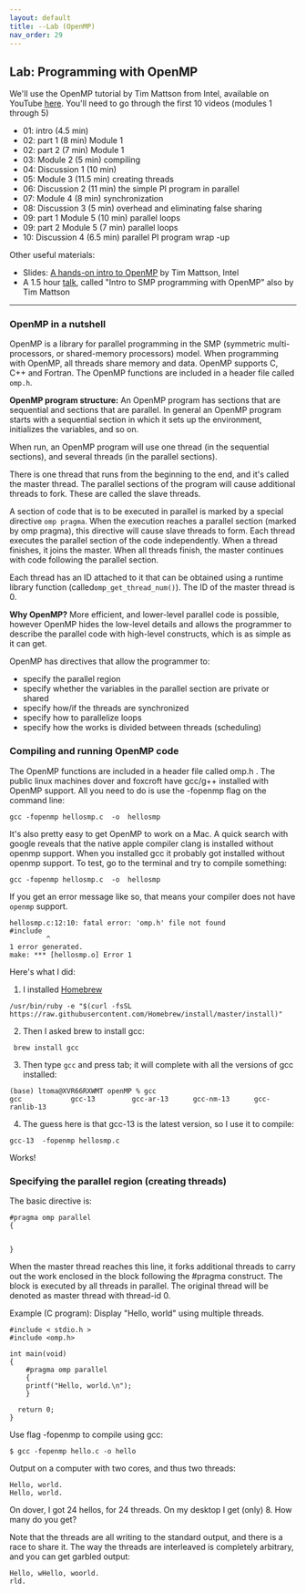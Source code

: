 ```yaml
---
layout: default 
title: --Lab (OpenMP)
nav_order: 29
---
```



## Lab: Programming with OpenMP 


We'll use the OpenMP  tutorial by Tim Mattson from Intel, available on YouTube [here](https://www.youtube.com/watch?v=6jFkNjhJ-Z4&list=PLLX-Q6B8xqZ8n8bwjGdzBJ25X2utwnoEG&index=3). You'll need to go through the first 10 videos (modules 1 through 5)

*  01: intro (4.5 min)
*  02: part 1 (8 min) Module 1
*  02: part 2 (7 min) Module 1
*  03: Module 2 (5 min) compiling
*  04: Discussion 1 (10 min)
*  05: Module 3 (11.5 min) creating threads
*  06: Discussion 2 (11 min) the simple PI program in parallel
*  07: Module 4 (8 min) synchronization
*  08: Discussion 3 (5 min) overhead and eliminating false sharing
*  09: part 1 Module 5 (10 min) parallel loops
*  09: part 2 Module 5 (7 min) parallel loops
* 10: Discussion 4 (6.5 min) parallel PI program wrap -up 

Other useful materials:

  * Slides: [A hands-on intro to OpenMP](https://github.com/tgmattso/OpenMP_intro_tutorial)  by Tim Mattson, Intel
  *  A 1.5 hour [talk](https://www.youtube.com/watch?v=fn2VAUSw6cI), called "Intro to SMP programming with OpenMP" also by Tim Mattson 


***

### OpenMP in a nutshell


OpenMP is a library for parallel programming in the SMP (symmetric multi-processors, or shared-memory processors) model. When programming with OpenMP, all threads share memory and data. OpenMP supports C, C++ and Fortran. The OpenMP functions are included in a header file called ```omp.h```.

__OpenMP program structure:__ An OpenMP program has sections that are sequential and sections that are parallel. In general an OpenMP program starts with a sequential section in which it sets up the environment, initializes the variables, and so on.

When run, an OpenMP program will use one thread (in the sequential sections), and several threads (in the parallel sections).

There is one thread that runs from the beginning to the end, and it's called the master thread. The parallel sections of the program will cause additional threads to fork. These are called the slave threads.

A section of code that is to be executed in parallel is marked by a special directive ```omp pragma```. When the execution reaches a parallel section (marked by omp pragma), this directive will cause slave threads to form. Each thread executes the parallel section of the code independently. When a thread finishes, it joins the master. When all threads finish, the master continues with code following the parallel section.

Each thread has an ID attached to it that can be obtained using a runtime library function (called```omp_get_thread_num()```). The ID of the master thread is 0.

__Why OpenMP?__ More efficient, and lower-level parallel code is possible, however OpenMP hides the low-level details and allows the programmer to describe the parallel code with high-level constructs, which is as simple as it can get.

OpenMP has directives that allow the programmer to:

  * specify the parallel region
  * specify whether the variables in the parallel section are private or shared
  * specify how/if the threads are synchronized
  *  specify how to parallelize loops
  * specify how the works is divided between threads (scheduling) 


### Compiling and running OpenMP code

The OpenMP functions are included in a header file called omp.h . The public linux machines dover and foxcroft have gcc/g++ installed with OpenMP support. All you need to do is use the -fopenmp flag on the command line:

```gcc -fopenmp hellosmp.c  -o  hellosmp```

It's also pretty easy to get OpenMP to work on a Mac. A quick search with google reveals that the native apple compiler clang is installed without openmp support. When you installed gcc it probably got installed without openmp support. To test, go to the terminal and try to compile something:

```gcc -fopenmp hellosmp.c  -o  hellosmp```

If you get an error message like so, that means your compiler does not have ```openmp``` support.

```
hellosmp.c:12:10: fatal error: 'omp.h' file not found
#include 
         ^
1 error generated.
make: *** [hellosmp.o] Error 1
```

Here's what I did:

1. I installed [Homebrew](http://brew.sh/index.html)

```/usr/bin/ruby -e "$(curl -fsSL https://raw.githubusercontent.com/Homebrew/install/master/install)"```

2. Then I asked brew to install gcc:

``` brew install gcc```

3. Then type ```gcc``` and press tab; it will complete with all the versions of gcc installed:

```
(base) ltoma@XVR66RXWMT openMP % gcc
gcc            gcc-13         gcc-ar-13      gcc-nm-13      gcc-ranlib-13
```
4. The guess here is that gcc-13 is the latest version, so I use it to compile:

```gcc-13  -fopenmp hellosmp.c ```

Works!



### Specifying the parallel region (creating threads)

The basic directive is:

```
#pragma omp parallel 
{


}
```

When the master thread reaches this line, it forks additional threads to carry out the work enclosed in the block following the #pragma construct. The block is executed by all threads in parallel. The original thread will be denoted as master thread with thread-id 0.


Example (C program): Display "Hello, world" using multiple threads.

```
#include < stdio.h >
#include <omp.h>

int main(void)
{
    #pragma omp parallel
    {
    printf("Hello, world.\n");
    }

  return 0;
}
```

Use flag -fopenmp to compile using gcc:

```
$ gcc -fopenmp hello.c -o hello
```

Output on a computer with two cores, and thus two threads:

```
Hello, world.
Hello, world.
```
On dover, I got 24 hellos, for 24 threads. On my desktop I get (only) 8. How many do you get?

Note that the threads are all writing to the standard output, and there is a race to share it. The way the threads are interleaved is completely arbitrary, and you can get garbled output:

```
Hello, wHello, woorld.
rld.
```
